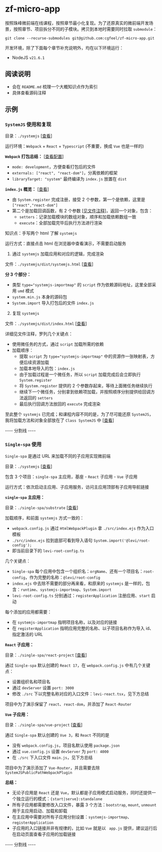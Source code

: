 # zf-micro-app

按照珠峰微前端在线课程，按照章节最小化复现。为了还原真实的微前端开发场景，按照章节、项目拆分不同的子模块。拷贝到本地时需要同时拉取 `submodule`：

```
git clone --recurse-submodules git@github.com:cgfeel/zf-micro-app.git
```

开发环境，除了下面每个章节补充说明外，均在以下环境运行：

- NodeJS `v21.6.1`

## 阅读说明

- 会在 `README.md` 梳理一个大概知识点作为索引
- 具体查看源码注释

## 示例

### `SystemJS` 使用和复现

目录：`./systemjs` [[查看](https://github.com/cgfeel/micro-systemjs)]

运行环境：`Webpack` + `React` + `Typescript` (不重要，换成 `Vue` 也是一样的)

**`Webpack` 打包总结：** [[查看配置](https://github.com/cgfeel/micro-systemjs/blob/main/webpack.config.js)]

- `mode: development`，方便查看打包后的文件
- `externals: ["react", "react-dom"]`，分离依赖的框架
- `libraryTarget: "system"` 最终编译为 `index.js` 放置在 `dist`

**`index.js` 概览：** [[查看](https://github.com/cgfeel/micro-systemjs/blob/main/dist/index.js)]

- 由 `System.register` 完成注册，接受 2 个参数，第一个是依赖，这里是 `["react","react-dom"]`
- 第二个是加载回调函数，有 2 个参数 [[见文件注释](https://github.com/cgfeel/micro-systemjs/blob/main/dist/index.html)]，返回一个对象，包含：
  - `setters`：记录加载模块的数组对象，顺序和加载依赖数组一致
  - `execute`：全部加载完毕后执行方法进行渲染

知识点：手写两个 html 了解 `systemjs`

运行方式：直接点击 html 在浏览器中查看演示，不需要启动服务

1. 通过 `systemjs` 加载应用和对应的逻辑，完成渲染

文件：`./systemjs/dist/systemjs.html` [[查看](https://github.com/cgfeel/micro-systemjs/blob/main/dist/systemjs.html)]

**分 3 个部分：**

- 类型 `type="systemjs-importmap"` 的 `script` 作为依赖源码地址，这里全部采用 `umd` 模式
- `system.min.js` 本身的源码包
- `System.import` 导入打包后的文件 `index.js`

2.  复现 `systemjs`

文件：`./systemjs/dist/index.html` [[查看](https://github.com/cgfeel/micro-systemjs/blob/main/dist/index.html)]

详细见文件注释，罗列几个关键点：

- 使用微任务的方式，通过 `script` 加载所需的依赖
- 加载顺序：
  - 提取 `script` 为 `type="systemjs-importmap"` 中的资源作一张映射表，方便后续资源加载
  - 加载本地导入的包：`index.js`
  - 由于加载过程是一个微任务，所以 `script` 加载完成后会立即执行 `System.register`
  - 将 `System.register` 提供的 2 个参数存起来，等待上面微任务继续执行
  - 继续下一个微任务，分别拿到依赖项加载，并按照顺序分别提供给回调方法返回的 `setters`
  - 最后执行回调方法放回的 `execute` 完成渲染

至此整个 `systemjs` 已完成；和课程内容不同的是，为了尽可能还原 `SystemJS`，我将加载方法和对象全部放在了 `Class SystemJS` 中 [[查看](https://github.com/cgfeel/micro-systemjs/blob/main/dist/index.html)]

---- 分割线 ----

### `Single-spa` 使用

`Single-spa` 是通过 URL 来加载不同的子应用实现微前端

目录：`./systemjs` [[查看](https://github.com/cgfeel/zf-micro-app/tree/main/single-spa)]

包含 3 个项目：`single-spa` 主应用，基座 - `React` 子应用 - `Vue` 子应用

运行方式：依次启动主应用、子应用服务，访问主应用顶部有子应用导航链接

**`single-spa` 主应用：**

目录：`./single-spa/substrate` [[查看](https://github.com/cgfeel/micro-single-app-substrate)]

加载顺序，和前面 `systemjs` 方式一致的：

- `webpack.config.js` 通过 `HtmlWebpackPlugin` 拿 `./src/index.ejs` 作为入口模板
- `./src/index.ejs` 拉到底部可看到导入语句 `System.import('@levi/root-config');`
- 即当前目录下的 `levi-root-config.ts`

几个关键点：

- `Single-spa` 每个应用中包含一个组织名：`orgName`、还有一个项目名：`root-config`，作为完整的名称：`@levi/root-config`
- `index.ejs` 中去除不需要的部分再来看，和原来的 `systemjs` 是一样的，包含：`runtime`、`systemjs-importmap`、`System.import`
- `levi-root-config.ts` 分别通过：`registerApplication` 注册应用、`start` 启动

每个添加的应用都需要：

- 在 `systemjs-importmap` 指明项目名称，以及对应的链接
- 在 `registerApplication` 指明应用完整的名称、以子项目名称作为导入 id、指定激活的 URL

**`React` 子应用：**

目录：`./single-spa/react-project` [[查看](https://github.com/cgfeel/micro-single-app-react)]

通过 `Single-spa` 默认创建的 `React 17`，在 `webpack.config.js` 中有几个关键点：

- 设置组织名和项目名
- 通过 `devServer` 设置 `port: 3000`
- 修改 `./src` 下以完整名称对应的入口文件：`levi-react.tsx`，见下方总结

项目中为了演示保留了 `react`、`react-dom`，并添加了 `React-Router`

**`Vue` 子应用：**

目录：`./single-spa/vue-project` [[查看](https://github.com/cgfeel/micro-single-app-vue)]

通过 `Single-spa` 默认创建的 `Vue 3`，和 `React` 不同的是

- 没有 `webpack.config.js`，项目名默认使用 `package.json`
- 通过 `vue.config.js` 设置 `devServer` 为 `port: 4000`
- 在 `./src` 下入口文件 `main.js`，见下方总结

项目中为了演示添加了 `Vue-Router`，并且需要去除 `SystemJSPublicPathWebpackPlugin`

**总结：**

- 无论子应用是 `React` 还是 `Vue`，默认都是子应用模式启动服务，同时还提供一个独立运行的模式：`{start|serve}:standalone`
- 所有子应用都需要修改入口文件，暴露 3 个方法：`bootstrap`, `mount`, `unmount` 用于主应用启动、加载和卸载
- 在主应用中需要对所有子应用分别设置：`systemjs-importmap`、`registerApplication`
- 子应用的入口链接并非有规律的，比如 `Vue` 就是以 ` app.js` 提供，建议运行后在启动页面查看子应用的加载链接

---- 分割线 ----
